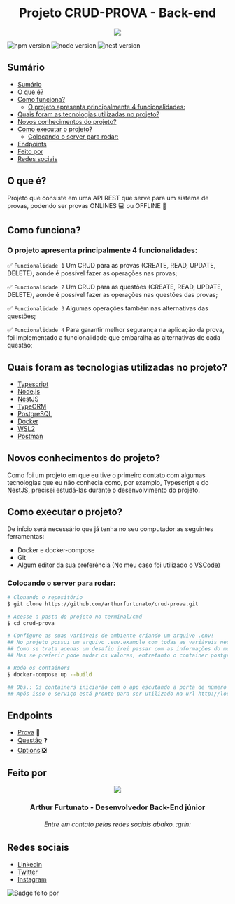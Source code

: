 
<h1 align="center"> Projeto CRUD-PROVA - Back-end </h1>

<p align="center">
  <img src="https://uab.ufsc.br/administracao/files/2020/06/provas.jpg" />
</p>

![npm version](https://img.shields.io/badge/npm-6.14.16-blue)
![node version](https://img.shields.io/badge/node-v12.22.10-green)
![nest version](https://img.shields.io/badge/nest-8.2.4-red)

## Sumário

- [Sumário](#sumário)
- [O que é?](#o-que-é)
- [Como funciona?](#como-funciona)
  - [O projeto apresenta principalmente 4 funcionalidades:](#o-projeto-apresenta-principalmente-4-funcionalidades)
- [Quais foram as tecnologias utilizadas no projeto?](#quais-foram-as-tecnologias-utilizadas-no-projeto)
- [Novos conhecimentos do projeto?](#novos-conhecimentos-do-projeto)
- [Como executar o projeto?](#como-executar-o-projeto)
  - [Colocando o server para rodar:](#colocando-o-server-para-rodar)
- [Endpoints](#endpoints)
- [Feito por](#feito-por)
- [Redes sociais](#redes-sociais)

## O que é?
Projeto que consiste em uma API REST que serve para um sistema de provas, podendo ser provas ONLINES :computer: ou OFFLINE :book:

## Como funciona?
### O projeto apresenta principalmente 4 funcionalidades:
:white_check_mark: `Funcionalidade 1` Um CRUD para as provas (CREATE, READ, UPDATE, DELETE), aonde é possível fazer as operações nas provas;

:white_check_mark: `Funcionalidade 2` Um CRUD para as questões (CREATE, READ, UPDATE, DELETE), aonde é possível fazer as operações nas questões das provas;

:white_check_mark: `Funcionalidade 3` Algumas operações também nas alternativas das questões;

:white_check_mark: `Funcionalidade 4` Para garantir melhor segurança na aplicação da prova, foi implementado a funcionalidade que embaralha as alternativas de cada questão;

## Quais foram as tecnologias utilizadas no projeto?
- [Typescript](https://www.typescriptlang.org/)
- [Node.js](https://nodejs.org/en/)
- [NestJS](https://nestjs.com/)
- [TypeORM](https://typeorm.io/#/)
- [PostgreSQL](https://www.postgresql.org/)
- [Docker](https://www.docker.com/)
- [WSL2](https://docs.microsoft.com/pt-br/windows/wsl/install)
- [Postman](https://www.postman.com/)

## Novos conhecimentos do projeto?
Como foi um projeto em que eu tive o primeiro contato com algumas tecnologias que eu não conhecia como, por exemplo, Typescript e do NestJS, precisei estudá-las durante o desenvolvimento do projeto.

## Como executar o projeto?
De início será necessário que já tenha no seu computador as seguintes ferramentas:
- Docker e docker-compose
- Git
- Algum editor da sua preferência (No meu caso foi utilizado o [VSCode](https://code.visualstudio.com/))

### Colocando o server para rodar:
```bash
# Clonando o repositório
$ git clone https://github.com/arthurfurtunato/crud-prova.git

# Acesse a pasta do projeto no terminal/cmd
$ cd crud-prova

# Configure as suas variáveis de ambiente criando um arquivo .env!
## No projeto possui um arquivo .env.example com todas as variáveis necessárias.
## Como se trata apenas um desafio irei passar com as informações do meu arquivo .env mesmo pra ficar fácil de subir o banco.
## Mas se preferir pode mudar os valores, entretanto o container postgres teria que ser customizado

# Rode os containers
$ docker-compose up --build

## Obs.: Os containers iniciarão com o app escutando a porta de número 3000
## Após isso o serviço está pronto para ser utilizado na url http://localhost:3000
```

## Endpoints

- [Prova](./readme/crud-provas.md) :page_facing_up:
- [Questão](./readme/crud-questions.md) :question:
- [Options](./readme/options.md) :negative_squared_cross_mark:

## Feito por
<p align="center">
  <img src="https://media-exp1.licdn.com/dms/image/C4D03AQFepBOXaqPO_Q/profile-displayphoto-shrink_800_800/0/1642861778954?e=1654128000&v=beta&t=KXO8g1AngeiB0VrDz-RiCynb6oN6Ee8aeP3k5YsIMR0" />
</p>

<h3 align="center">Arthur Furtunato - Desenvolvedor Back-End júnior</h3>
<h6 align="center">Entre em contato pelas redes sociais abaixo. :grin:</h3>

## Redes sociais

- [Linkedin](https://www.linkedin.com/in/arthur-furtunato-4994a7208/)
- [Twitter](https://twitter.com/arthurv05)
- [Instagram](https://www.instagram.com/arthurv05/)

![Badge feito por](https://img.shields.io/badge/Feito%20por-Arthur%20Furtunato-red)
